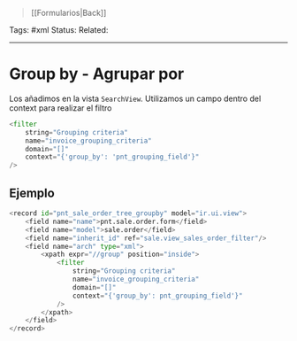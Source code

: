 > [[Formularios|Back]]

Tags: #xml
Status: 
Related: 

___

# Group by - Agrupar por

Los añadimos en la vista `SearchView`. Utilizamos un campo dentro del context para realizar el filtro

````python
<filter 
	string="Grouping criteria"
	name="invoice_grouping_criteria"  
	domain="[]"  
	context="{'group_by': 'pnt_grouping_field'}"
/>
````

## Ejemplo

````python
<record id="pnt_sale_order_tree_groupby" model="ir.ui.view">  
    <field name="name">pnt.sale.order.form</field>  
    <field name="model">sale.order</field>  
    <field name="inherit_id" ref="sale.view_sales_order_filter"/>  
    <field name="arch" type="xml">  
        <xpath expr="//group" position="inside">  
            <filter 
	            string="Grouping criteria"
	            name="invoice_grouping_criteria" 
				domain="[]"  
				context="{'group_by': pnt_grouping_field'}"
			/>  
        </xpath>  
    </field>  
</record>
````
